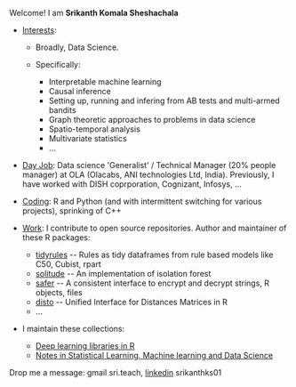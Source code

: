 Welcome! I am **Srikanth Komala Sheshachala**

- <ins>Interests</ins>: 
  - Broadly, Data Science. 
  - Specifically: 
  
     - Interpretable machine learning
     - Causal inference
     - Setting up, running and infering from AB tests and multi-armed bandits
     - Graph theoretic approaches to problems in data science
     - Spatio-temporal analysis
     - Multivariate statistics
     - ...
- <ins>Day Job</ins>: Data science 'Generalist' / Technical Manager (20% people manager) at OLA (Olacabs, ANI technologies Ltd, India). Previously, I have worked with DISH coprporation, Cognizant, Infosys, ...
- <ins>Coding</ins>: R and Python (and with intermittent switching for various projects), sprinking of C++
- <ins>Work</ins>: I contribute to open source repositories. Author and maintainer of these R packages: 

  - [tidyrules](https://github.com/talegari/tidyrules) -- Rules as tidy dataframes from rule based models like C50, Cubist, rpart
  - [solitude](https://github.com/talegari/solitude) -- An implementation of isolation forest
  - [safer](https://github.com/talegari/safer) -- A consistent interface to encrypt and decrypt strings, R objects, files 
  - [disto](https://github.com/talegari/disto) -- Unified Interface for Distances Matrices in R
  - ...
- I maintain these collections: 
  - [Deep learning libraries in R](https://github.com/talegari/r_neural_network_deep_learning)
  - [Notes in Statistical Learning, Machine learning and Data Science](https://github.com/talegari/statsLearningNotes)
  
 Drop me a message: gmail sri.teach, [linkedin](https://www.linkedin.com/in/srikanthks01/) srikanthks01
  
